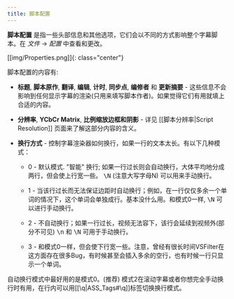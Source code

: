 ```yaml
---
title: 脚本配置
---
```


  **脚本配置** 是指一些头部信息和其他选项，它们会以不同的方式影响整个字幕脚本。在 _文件_ -> _配置_ 中查看和更改。

[[img/Properties.png]]{: class="center"}

脚本配置的内容有:

* **标题**, **脚本原作**, **翻译**, **编辑**, **计时**, **同步点**, **编修者** 和 **更新摘要** - 这些信息不会影响到任何显示字幕的渲染(只用来填写脚本作者)。如果觉得它们有用就填上合适的内容。
* **分辨率**, **YCbCr Matrix**, **比例缩放边框和阴影** - 详见 [[脚本分辨率|Script Resolution]] 页面来了解这部分内容的含义。
* **换行方式** - 控制字幕渲染器如何换行，如果一行的文本太长。有以下几种模式：

  * 0 - 默认模式. "智能" 换行; 如果一行过长则会自动换行，大体平均地分成两行，但会使上行宽一些。 <tt>\N</tt> (注意大写字母N) 可以用来手动换行。

  * 1 - 当该行过长而无法保证边距时自动换行；例如，在一行仅仅多余一个单词的情况下，这个单词会单独成行。基本没什么用。和模式0一样, <tt>\N</tt> 可以进行手动换行。
  * 2 - 不自动换行；如果一行过长，视频无法容下，该行会延续到视频外(部分不可见) <tt>\n</tt> 和 <tt>\N</tt> 可用于手动换行。
  * 3 - 和模式0一样，但会使下行宽一些。注意，曾经有很长时间VSFilter在这方面存在很多Bug，有时候甚至会插入多余的空行，也有时候一行只显示一个单词。

自动换行模式中最好用的是模式0。(推荐)
模式2在滚动字幕或者你想完全手动换行时有用，在行内可以用[[\q|ASS_Tags#\q]]标签切换换行模式。

